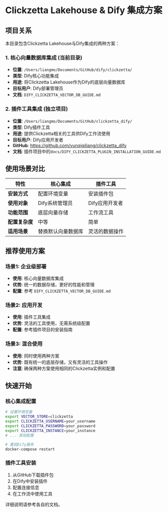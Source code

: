 # Clickzetta Lakehouse & Dify 集成方案

## 项目关系

本目录包含Clickzetta Lakehouse与Dify集成的两种方案：

### 1. 核心向量数据库集成 (当前目录)
- **位置**: `/Users/liangmo/Documents/GitHub/dify/clickzetta/`
- **类型**: Dify核心功能集成
- **用途**: 将Clickzetta Lakehouse作为Dify的底层向量数据库
- **目标用户**: Dify部署管理员
- **文档**: `DIFY_CLICKZETTA_VECTOR_DB_GUIDE.md`

### 2. 插件工具集成 (独立项目)
- **位置**: `/Users/liangmo/Documents/GitHub/clickzetta_dify/`
- **类型**: Dify插件工具
- **用途**: 提供Clickzetta相关的工具供Dify工作流使用
- **目标用户**: Dify应用开发者
- **GitHub**: https://github.com/yunqiqiliang/clickzetta_dify
- **文档**: 插件项目中的`docs/DIFY_CLICKZETTA_PLUGIN_INSTALLATION_GUIDE.md`

## 使用场景对比

| 特性 | 核心集成 | 插件工具 |
|------|----------|----------|
| **安装方式** | 配置环境变量 | 安装插件包 |
| **使用对象** | Dify系统管理员 | Dify应用开发者 |
| **功能范围** | 底层向量存储 | 工作流工具 |
| **配置复杂度** | 中等 | 简单 |
| **适用场景** | 替换默认向量数据库 | 灵活的数据操作 |

## 推荐使用方案

### 场景1: 企业级部署
- **使用**: 核心向量数据库集成
- **优势**: 统一的数据存储，更好的性能和管理
- **配置**: 参考 `DIFY_CLICKZETTA_VECTOR_DB_GUIDE.md`

### 场景2: 应用开发
- **使用**: 插件工具集成
- **优势**: 灵活的工具使用，无需系统级配置
- **配置**: 参考插件项目的安装指南

### 场景3: 混合使用
- **使用**: 同时使用两种方案
- **优势**: 既有统一的底层存储，又有灵活的工具操作
- **注意**: 确保两种方案使用相同的Clickzetta实例和配置

## 快速开始

### 核心集成配置
```bash
# 设置环境变量
export VECTOR_STORE=clickzetta
export CLICKZETTA_USERNAME=your_username
export CLICKZETTA_PASSWORD=your_password
export CLICKZETTA_INSTANCE=your_instance
# ... 其他配置

# 重启Dify服务
docker-compose restart
```

### 插件工具安装
1. 从GitHub下载插件包
2. 在Dify中安装插件
3. 配置连接信息
4. 在工作流中使用工具

详细说明请参考各自的文档。